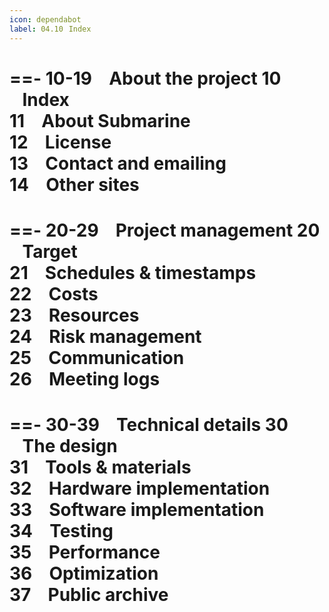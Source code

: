 ```yaml
---
icon: dependabot
label: 04.10⠀Index
---
```


==- 10-19 ⠀About the project
10 ⠀Index\
11 ⠀About Submarine\
12 ⠀License\
13 ⠀Contact and emailing\
14 ⠀Other sites
===

==- 20-29 ⠀Project management
20 ⠀Target\
21 ⠀Schedules & timestamps\
22 ⠀Costs\
23 ⠀Resources\
24 ⠀Risk management\
25 ⠀Communication\
26 ⠀Meeting logs
===

==- 30-39 ⠀Technical details
30 ⠀The design\
31 ⠀Tools & materials\
32 ⠀Hardware implementation\
33 ⠀Software implementation\
34 ⠀Testing\
35 ⠀Performance\
36 ⠀Optimization\
37 ⠀Public archive
===